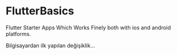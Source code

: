 # FlutterBasics
Flutter Starter Apps Which Works Finely both with ios and android platforms.

Bilgisayardan ilk yapılan değişiklik...